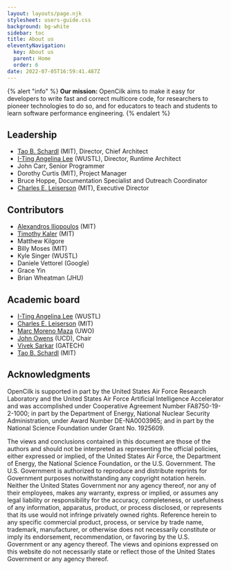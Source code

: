 ```yaml
---
layout: layouts/page.njk
stylesheet: users-guide.css
background: bg-white
sidebar: toc
title: About us
eleventyNavigation:
  key: About us
  parent: Home
  order: 6
date: 2022-07-05T16:59:41.487Z
---
```

{% alert "info" %}
**Our mission:** OpenCilk aims to make it easy for developers to write fast and correct multicore code, for researchers to pioneer technologies to do so, and for educators to teach and students to learn software performance engineering.
{% endalert %}

## Leadership

<div class="list-tight">

* [Tao B. Schardl](http://web.mit.edu/neboat/www) (MIT), Director, Chief Architect
* [I-Ting Angelina Lee](http://www.cse.wustl.edu/~angelee/) (WUSTL), Director, Runtime Architect
* John Carr, Senior Programmer
* Dorothy Curtis (MIT), Project Manager
* Bruce Hoppe, Documentation Specialist and Outreach Coordinator
* [Charles E. Leiserson](https://people.csail.mit.edu/cel/) (MIT), Executive Director
</div>

## Contributors

<div class="list-tight">

* [Alexandros Iliopoulos](https://www.csail.mit.edu/person/alexandros-stavros-iliopoulos) (MIT)
* [Timothy Kaler](https://www.csail.mit.edu/person/timothy-kaler) (MIT)
* Matthew Kilgore
* Billy Moses (MIT)
* Kyle Singer (WUSTL)
* Daniele Vettorel (Google)
* Grace Yin  
* Brian Wheatman (JHU)
</div>

## Academic board

<div class="list-tight">

* [I-Ting Angelina Lee](http://www.cse.wustl.edu/~angelee/) (WUSTL)
* [Charles E. Leiserson](https://people.csail.mit.edu/cel/) (MIT)
* [Marc Moreno Maza](http://www.csd.uwo.ca/~moreno/) (UWO)
* [John Owens](https://www.ece.ucdavis.edu/~jowens/) (UCD), Chair
* [Vivek Sarkar](https://vsarkar.cc.gatech.edu) (GATECH)
* [Tao B. Schardl](http://neboat.mit.edu/) (MIT)
</div>


## Acknowledgments

OpenCilk is supported in part by the United States Air Force Research Laboratory and the United States Air Force Artificial Intelligence Accelerator and was accomplished under Cooperative Agreement Number FA8750-19-2-1000; in part by the Department of Energy, National Nuclear Security Administration, under Award Number DE-NA0003965; and in part by the National Science Foundation under Grant No. 1925609. 

The views and conclusions contained in this document are those of the authors and should not be interpreted as representing the official policies, either expressed or implied, of the United States Air Force, the Department of Energy, the National Science Foundation, or the U.S. Government. The U.S. Government is authorized to reproduce and distribute reprints for Government purposes notwithstanding any copyright notation herein.   Neither the United States Government nor any agency thereof, nor any of their employees, makes any warranty, express or implied, or assumes any legal liability or responsibility for the accuracy, completeness, or usefulness of any information, apparatus, product, or process disclosed, or represents that its use would not infringe privately owned rights. Reference herein to any specific commercial product, process, or service by trade name, trademark, manufacturer, or otherwise does not necessarily constitute or imply its endorsement, recommendation, or favoring by the U.S. Government or any agency thereof. The views and opinions expressed on this website do not necessarily state or reflect those of the United States Government or any agency thereof.